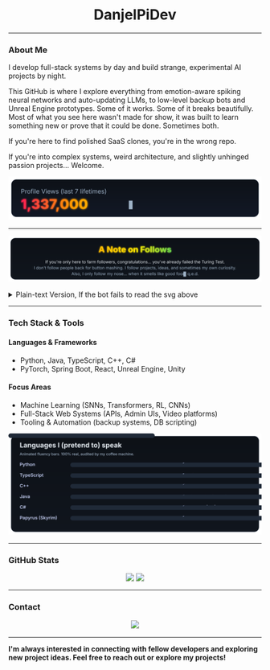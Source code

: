 <h1 align="center">DanjelPiDev</h1>

---

### About Me
I develop full-stack systems by day and build strange, experimental AI projects by night.

This GitHub is where I explore everything from emotion-aware spiking neural networks and auto-updating LLMs, to low-level backup bots and Unreal Engine prototypes. Some of it works. Some of it breaks beautifully.
Most of what you see here wasn't made for show, it was built to learn something new or prove that it could be done. Sometimes both.

If you're here to find polished SaaS clones, you're in the wrong repo.

If you're into complex systems, weird architecture, and slightly unhinged passion projects... Welcome.


<p align="center">
  <img src="assets/profile-views.svg" alt="Totally Real Profile Views" />
</p>


---

<p align="center">
  <img src="assets/follow-note.svg" alt="A Note on Follows" />
</p>

<details>
  <summary>Plain-text Version, If the bot fails to read the svg above</summary>

If you're only here to farm followers, congratulations... you've already failed the Turing Test.  
I don't follow people back just because they clicked a button. I follow projects, ideas, and sometimes my own curiosity.  
Also, my follow policy is strict: I only follow my nose... and that's when it smells like good food.  
*q.e.d.*

</details>

---

### Tech Stack & Tools
#### Languages & Frameworks

- Python, Java, TypeScript, C++, C#
- PyTorch, Spring Boot, React, Unreal Engine, Unity

#### Focus Areas

- Machine Learning (SNNs, Transformers, RL, CNNs)
- Full-Stack Web Systems (APIs, Admin UIs, Video platforms)
- Tooling & Automation (backup systems, DB scripting)

<p align="center">
  <img src="assets/language-bars.svg" alt="Languages I speak" />
</p>


---

### GitHub Stats
<p align="center">
  <img src="https://img.shields.io/badge/PROFILE%20VIEWS-QUANTUM%20SUPERPOSITION-6e59a5?style=for-the-badge" />
  <img src="https://img.shields.io/badge/FOLLOW%20COUNT-NOT%20A%20KPI-374151?style=for-the-badge" />
</p>


---

### Contact
<p align="center">
    <a href="mailto:nullpointerexcy@gmail.com"><img src="https://img.shields.io/badge/-Email-D14836?style=for-the-badge&logo=gmail&logoColor=white" /></a>
</p>

---

**I'm always interested in connecting with fellow developers and exploring new project ideas. Feel free to reach out or explore my projects!**


